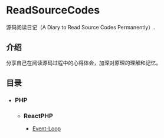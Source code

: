 # ReadSourceCodes
源码阅读日记（A Diary to Read Source Codes Permanently）.

## 介绍

分享自己在阅读源码过程中的心得体会，加深对原理的理解和记忆。

## 目录

- ### PHP

	- ### ReactPHP

		- [Event-Loop]()
		